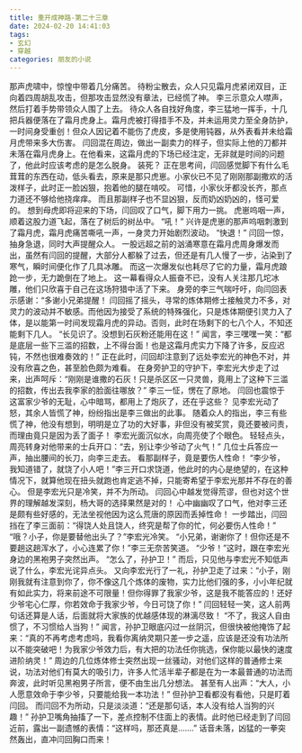 ```yaml
---
title: 重开成神路-第二十三章
date: 2024-02-20 14:41:03
tags:
- 玄幻
- 穿越
categories: 朋友的小说
---
```

那声虎啸中，惊惶中带着几分痛苦。
待粉尘散去，众人只见霜月虎紧闭双目，正向着四周胡乱攻击，但那攻击显然没有章法，已经慌了神。
李三示意众人噤声，然后打着手势带领众人围了上去。
待众人各自找好角度，李三猛地一挥手，十几把兵器便落在了霜月虎身上。霜月虎被打得措手不及，并未运用灵力至全身防护，一时间身受重创！但众人因记着不能伤了虎皮，多是使用钝器，从外表看并未给霜月虎带来多大伤害。
闫回混在周边，做出一副卖力的样子，但实际上他的刀都并未落在霜月虎身上。在他看来，这霜月虎的下场已经注定，无非就是时间的问题了，他此时应该考虑的是怎么脱身。
装死？
正在思考间，闫回感觉脚下有什么毛茸茸的东西在动，低头看去，原来是那只虎崽。小家伙已不见了刚刚那副撒欢的活泼样子，此时正一脸凶狠，抱着他的腿在啃咬。
可惜，小家伙牙都没长齐，那点力道还不够给他挠痒痒。
而且那副样子也不显凶狠，反而奶凶奶凶的，怪可爱的。
想到母虎即将迎来的下场，闫回叹了口气，脚下用力一挑。
虎崽呜咽一声，顺着这股力道飞起，落在了树后的树丛中。
“吼！”
兴许是虎崽的那声呜咽刺激到了霜月虎，霜月虎痛苦嘶吼一声，一身灵力开始剧烈波动。
“快退！”
闫回一惊，抽身急退，同时大声提醒众人。
一股远超之前的汹涌寒意在霜月虎周身爆发而出，虽然有闫回的提醒，大部分人都躲了过去，但还是有几人慢了一步，沾染到了寒气，瞬时间便化作了几具冰雕。
而这一次爆发似也耗尽了它的力量，霜月虎踉跄一步，无力跪倒在了地上。
这一幕看得众人振奋不已，没有人关注那几坨冰雕，他们只欣喜于自己在这场狩猎中活了下来。
身旁的李三气喘吁吁，向闫回表示感谢：“多谢小兄弟提醒！
闫回摇了摇头，寻常的炼体期修士接触灵力不多，对灵力的波动并不敏感。而他因为接受了系统的特殊强化，只是炼体期便引灵力入了体，是以能第一时间发现霜月虎的异动。否则，此时在场剩下的七八个人，不知还能剩下几人。
“长见识了。没想到石灰粉还能用在这！”
闻言，李三嘿嘿一笑：“都是底层一些下三滥的招数，上不得台面！也是这霜月虎实力下降了许多，反应迟钝，不然也很难奏效的！”
正在此时，闫回却注意到了远处李宏光的神色不对，并没有欣喜之色，甚至脸色颇为难看。
在身旁护卫的守护下，李宏光大步走了过来，出声呵斥：“刚刚是谁撒的石灰！只是杀区区一只灵兽，竟用上了这种下三滥的招数，传出去我李家的脸面往哪放？”
李三一怔，愣在了原地。
闫回也震惊于这富家少爷的无耻，心中暗骂，都用上了炮灰了，还在乎这些？
见李宏光动了怒，其余人皆慌了神，纷纷指出是李三做出的此事。
随着众人的指出，李三有些慌了神，他没有想到，明明是立了功的大好事，非但没有被奖赏，竟还要被问责，而理由竟只是因为丢了面子！
李宏光面沉似水，向周亮使了个眼色。
轻轻点头，周亮转身对他带来的士兵开口：“去，别让李少爷动了火气！”
几位士兵答应一声，抽出腰间的长刀，向李三走去。
看那副样子，竟是要伤人性命！
“李少爷，我知道错了，就饶了小人吧！”李三开口求饶道，他此时的内心是绝望的，在这种情况下，就算他现在扭头就跑也肯定逃不掉，只能寄希望于李宏光那并不存在的善心。
但是李宏光只是冷笑，并不为所动。
闫回心中越发觉得荒谬，但也对这个世界的理解越发深刻，杨大哥的选择果然是对的！
心中幽幽叹了口气，他对李三还是颇有些好感的，无法坐视他因为这么荒唐的原因而丢掉性命！
一步踏出，闫回挡在了李三面前：“得饶人处且饶人，终究是帮了你的忙，何必要伤人性命！”
“哦？小子，你是要替他出头了？”李宏光冷笑。
“小兄弟，谢谢你了！但你还是不要趟这趟浑水了，小心连累了你！”李三无奈苦笑道。
“少爷！”这时，跟在李宏光身边的黑袍男子突然出声。
“怎么了，孙护卫！”
而后，只见他与李宏光不知低声说了什么，李宏光诧异点头。
又向李宏光行了一礼，孙护卫走了过来：“小子，刚刚我就有注意到你了，你不像这几个炼体的废物，实力比他们强的多，小小年纪就有如此实力，将来前途不可限量！但你得罪了我家少爷，这是我不能答应的！还好少爷宅心仁厚，你若效命于我家少爷，今日可饶了你！”
闫回轻轻一笑，这人前两句话还算是人话，后面就将大家族的优越感体现的淋漓尽致！
“不了，我这人自由惯了，不习惯给人当狗！”
闻言，孙护卫眼底闪过一丝阴沉，但很快被他掩饰了起来：“真的不再考虑考虑吗，我看你离纳灵期只差一步之遥，应该是还没有功法所以不能突破吧！为我家少爷效力后，有大把的功法任你挑选，保你能以最快的速度进阶纳灵！”
周边的几位炼体修士突然出现一丝骚动，对他们这样的普通修士来说，功法对他们有莫大的吸引力，许多人忙活半辈子都是在为一本最普通的功法而奔波，此时听见黑袍男子所言，便不由生出几分想法。
甚至有人出声：“大人，小人愿意效命于李少爷，只要能给我一本功法！”
但孙护卫看都没有看他，只是盯着闫回。
而闫回不为所动，只是淡淡道：“还是那句话，本人没有给人当狗的兴趣！”
孙护卫嘴角抽搐了一下，差点控制不住面上的表情。此时他已经走到了闫回近前，露出一副遗憾的表情：“这样吗，那还真是.......”
话音未落，凶猛的一拳突然轰出，直冲闫回胸口而来！